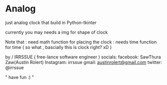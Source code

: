 # Analog
just analog clock that build in Python-tkinter
 
currently you may needs a img for shape of clock

Note that : need math function for placing the clock 
          : needs time function for time ( so what , bascially this is clock right? xD )
          
          
          
by / IRRSSUE ( free-lance software engineer ) 
   socials:
       facebook: SawThura Zaw(Austin Rolert) 
       Instagram: irrssue
       gmail: austinrolert@gmail.com
       twitter: @irrssue
       
   " have fun :) " 
